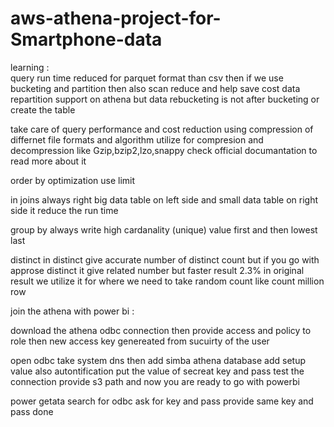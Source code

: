 # aws-athena-project-for-Smartphone-data

learning :  
query run time reduced for parquet format than csv
then if we use bucketing and partition then also scan reduce and help save cost
data repartition support on athena
but data  rebucketing  is not after bucketing or create the table 


take care of query performance and cost reduction using 
compression of differnet file formats
and algorithm utilize for compresion and decompression
like Gzip,bzip2,lzo,snappy check official documantation to read more about it


order by optimization 
use limit

in joins always right big data table on left side and small data table on 
right side it reduce the run time

group by 
always write high cardanality (unique) value first and then lowest last


distinct 
in distinct give accurate number of distinct count 
but if you go with approse distinct it give related number but faster result 2.3% in original result
we utilize it for where we need to take random count like count million row






join the athena with power bi :

download the athena odbc connection 
then provide access and policy to role
then new access key genereated from sucuirty of the user


open odbc take system dns then add simba athena database 
add setup value 
also autontification put the value of secreat key and pass
test the connection 
provide s3 path and now you are ready to go with powerbi


power getata search for odbc 
ask for key and pass provide same key and pass
done
